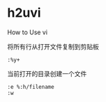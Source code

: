 # h2uvi
How to Use vi


将所有行从打开文件复制到剪贴板

```text
:%y+
```
当前打开的目录创建一个文件

```text
:e %:h/filename
:w
```
